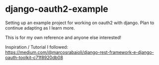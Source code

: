 # django-oauth2-example
Setting up an example project for working on oauth2 with django. Plan to continue adapting as I learn more.

This is for my own reference and anyone else interested!


Inspiration / Tutorial I followed:
https://medium.com/@marcosrabaioli/django-rest-framework-e-django-oauth-toolkit-c71f8920db08

